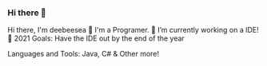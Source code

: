 ### Hi there 👋

<!--
**DeeBeeSea1/DeeBeeSea1** is a ✨ _special_ ✨ repository because its `README.md` (this file) appears on your GitHub profile.

Here are some ideas to get you started:

- 🔭 I’m currently working on ...
- 🌱 I’m currently learning ...
- 👯 I’m looking to collaborate on ...
- 🤔 I’m looking for help with ...
- 💬 Ask me about ...
- 📫 How to reach me: ...
- 😄 Pronouns: ...
- ⚡ Fun fact: ...
-->
Hi there, I'm deebeesea 👋
I'm a Programer.
🌋 I’m currently working on a IDE!
🥅 2021 Goals: Have the IDE out by the end of the year

Languages and Tools:
Java, C# & Other more!

